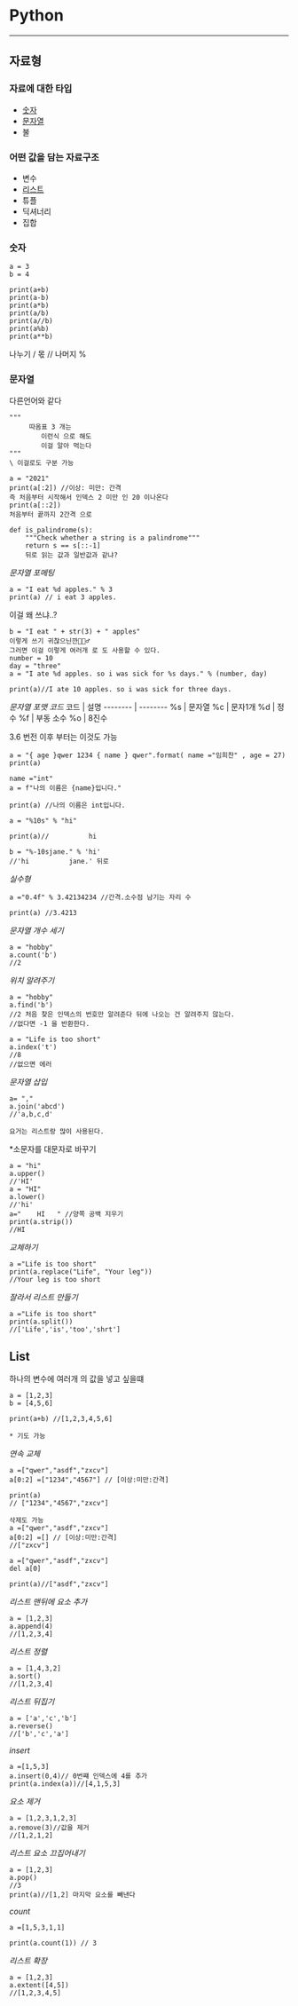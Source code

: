 # Python 
 

------

## 자료형

### 자료에 대한 타입
+ [숫자](https://github.com/o2o25252/2021-TIL/blob/main/Python/README.md#%EC%88%AB%EC%9E%90)
+ [문자열](https://github.com/o2o25252/2021-TIL/blob/main/Python/README.md#%EB%AC%B8%EC%9E%90%EC%97%B4)
+ 불

### 어떤 값을 담는 자료구조
+ 변수
+ [리스트](https://github.com/o2o25252/2021-TIL/blob/main/Python/README.md#list)
+ 튜플
+ 딕셔너리
+ 집합


### 숫자

```
a = 3
b = 4

print(a+b)
print(a-b)
print(a*b)
print(a/b)
print(a//b)
print(a%b)
print(a**b)
```
나누기 / 
몫 // 
나머지 %

### 문자열

다른언어와 같다 
```
"""
     따옴표 3 개는
        이런식 으로 해도
        이걸 알아 먹는다
"""
\ 이걸로도 구분 가능 

a = "2021"
print(a[:2]) //이상: 미만: 간격
즉 처음부터 시작해서 인덱스 2 미만 인 20 이나온다 
print(a[::2]) 
처음부터 끝까지 2간격 으로 

def is_palindrome(s):
    """Check whether a string is a palindrome"""
    return s == s[::-1]
    뒤로 읽는 값과 일반값과 같냐? 
```
*문자열 포메팅*
```
a = "I eat %d apples." % 3
print(a) // i eat 3 apples.
```
이걸 왜 쓰냐..? 
```
b = "I eat " + str(3) + " apples" 
이렇게 쓰기 귀찮으닌깐🤷🏼‍♂️
그러면 이걸 이렇게 여러개 로 도 사용할 수 있다.
number = 10
day = "three"
a = "I ate %d apples. so i was sick for %s days." % (number, day)

print(a)//I ate 10 apples. so i was sick for three days.
```
*문자열 포맷 코드*
코드      | 설명
-------- | --------
%s       | 문자열
%c       | 문자1개
%d       | 정수
%f       | 부동 소수
%o       | 8진수


3.6 번전 이후 부터는 이것도 가능
```
a = "{ age }qwer 1234 { name } qwer".format( name ="임희찬" , age = 27)
print(a)
```
```
name ="int"
a = f"나의 이름은 {name}입니다."

print(a) //나의 이름은 int입니다.
```
```
a = "%10s" % "hi"

print(a)//          hi

b = "%-10sjane." % 'hi'
//'hi          jane.' 뒤로 
```
*실수형*
```
a ="0.4f" % 3.42134234 //간격.소수점 남기는 자리 수

print(a) //3.4213
```
*문자열 개수 세기*
```
a = "hobby"
a.count('b')
//2 
```
*위치 알려주기*
```
a = "hobby"
a.find('b')
//2 처음 찾은 인덱스의 번호만 알려준다 뒤에 나오는 건 알려주지 않는다.
//없다면 -1 을 반환한다.
```
```
a = "Life is too short"
a.index('t')
//8
//없으면 에러
```
*문자열 삽입*
```
a= ","
a.join('abcd')
//'a,b,c,d'

요거는 리스트랑 많이 사용된다.
```
*소문자를 대문자로 바꾸기
```
a = "hi"
a.upper()
//'HI'
a = "HI"
a.lower()
//'hi'
a="    HI   " //양쪽 공백 지우기 
print(a.strip())
//HI
```
*교체하기*
```
a ="Life is too short"
print(a.replace("Life", "Your leg"))
//Your leg is too short
```
*잘라서 리스트 만들기*
```
a ="Life is too short"
print(a.split())
//['Life','is','too','shrt']
```
## List

하나의 변수에 여러개 의 값을 넣고 싶을떄 

```
a = [1,2,3]
b = [4,5,6]

print(a+b) //[1,2,3,4,5,6]

* 기도 가능 
```
*연속 교체*
```
a =["qwer","asdf","zxcv"]
a[0:2] =["1234","4567"] // [이상:미만:간격]

print(a)
// ["1234","4567","zxcv"]

삭제도 가능
a =["qwer","asdf","zxcv"]
a[0:2] =[] // [이상:미만:간격]
//["zxcv"]

a =["qwer","asdf","zxcv"]
del a[0]

print(a)//["asdf","zxcv"]
```
*리스트 맨뒤에 요소 추가*
```
a = [1,2,3]
a.append(4)
//[1,2,3,4]
```
*리스트 정렬*
```
a = [1,4,3,2]
a.sort()
//[1,2,3,4]
```
*리스트 뒤집기*
```
a = ['a','c','b']
a.reverse()
//['b','c','a']
```
*insert*
```
a =[1,5,3]
a.insert(0,4)// 0번쨰 인덱스에 4를 추가
print(a.index(a))//[4,1,5,3]
```
*요소 제거*
```
a = [1,2,3,1,2,3]
a.remove(3)//값을 제거
//[1,2,1,2]
```
*리스트 요소 끄집어내기*
```
a = [1,2,3]
a.pop()
//3
print(a)//[1,2] 마지막 요소를 빼낸다

```
*count*
```
a =[1,5,3,1,1]

print(a.count(1)) // 3

```
*리스트 확장*
```
a = [1,2,3]
a.extent([4,5])
//[1,2,3,4,5]
```

